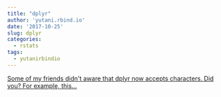 ```yaml
---
title: "dplyr"
author: 'yutani.rbind.io'
date: '2017-10-25'
slug: dplyr
categories:
  - rstats
tags:
  - yutanirbindio
---
```


[Some of my friends didn't aware that dplyr now accepts characters. Did you? For example, this...<click to read more>](https://yutani.rbind.io/post/2017-10-25-dplyr-select/)

